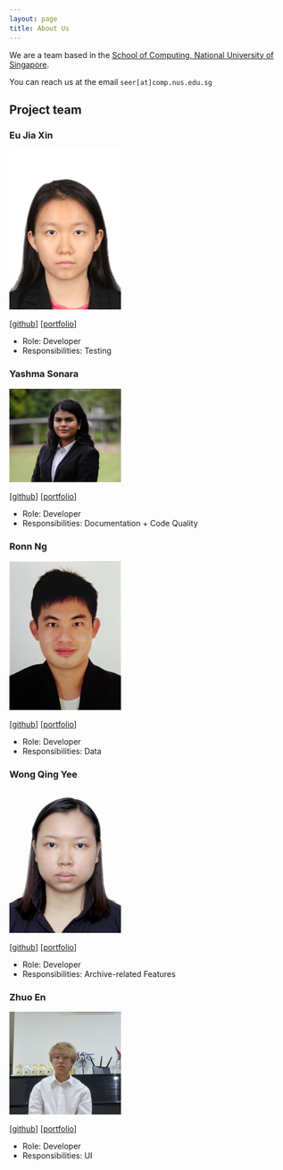 ```yaml
---
layout: page
title: About Us
---
```


We are a team based in the [School of Computing, National University of Singapore](http://www.comp.nus.edu.sg).

You can reach us at the email `seer[at]comp.nus.edu.sg`

## Project team


### Eu Jia Xin

<img src="images/jiaxineu.png" width="200px">

[[github](https://github.com/JiaXinEu)]
[[portfolio](team/jiaxineu.md)]

* Role: Developer
* Responsibilities: Testing

### Yashma Sonara

<img src="images/yashma-sonara.png" width="200px">


[[github](https://github.com/yashma-sonara)]
[[portfolio](team/johndoe.md)]

* Role: Developer
* Responsibilities: Documentation + Code Quality


### Ronn Ng

<img src="images/ronnnnnnnnn.png" width="200px">

[[github](http://github.com/ronnnnnnnnn)] [[portfolio](team/johndoe.md)]

* Role: Developer
* Responsibilities: Data


### Wong Qing Yee

<img src="images/wongqingyee.png" width="200px">

[[github](http://github.com/Wongqingyee)]
[[portfolio](team/johndoe.md)]

* Role: Developer
* Responsibilities: Archive-related Features


### Zhuo En

<img src="images/willowisp01.png" width="200px">

[[github](https://github.com/willowisp01)]
[[portfolio](team/johndoe.md)]

* Role: Developer
* Responsibilities: UI
